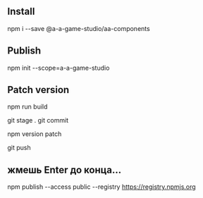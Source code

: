 ## Install
npm i --save @a-a-game-studio/aa-components

## Publish
npm init --scope=a-a-game-studio

## Patch version
npm run build

git stage .
git commit

npm version patch

git push

## жмешь Enter до конца...

npm publish --access public --registry https://registry.npmjs.org